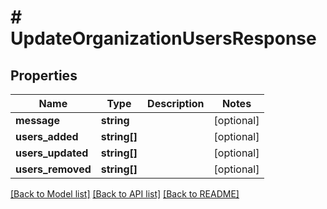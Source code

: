 # # UpdateOrganizationUsersResponse

## Properties

Name | Type | Description | Notes
------------ | ------------- | ------------- | -------------
**message** | **string** |  | [optional]
**users_added** | **string[]** |  | [optional]
**users_updated** | **string[]** |  | [optional]
**users_removed** | **string[]** |  | [optional]

[[Back to Model list]](../../README.md#models) [[Back to API list]](../../README.md#endpoints) [[Back to README]](../../README.md)
